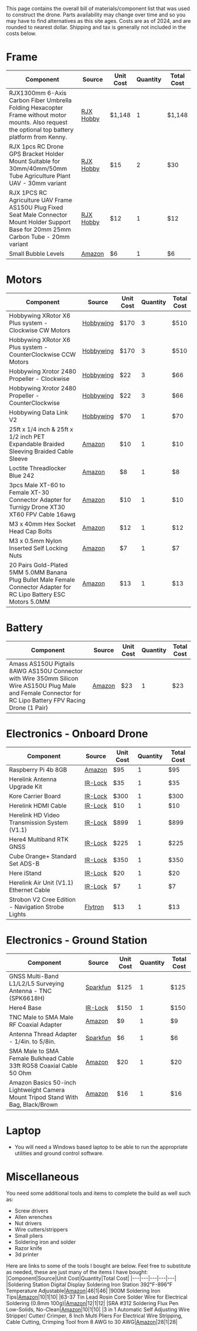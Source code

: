 This page contains the overall bill of materials/component list that was used to construct the drone. Parts availability may change over time and so you may have to find alternatives as this site ages. Costs are as of 2024, and are rounded to nearest dollar. Shipping and tax is generally not included in the costs below.

# Frame
|Component|Source|Unit Cost|Quantity|Total Cost|
|---|---|---|---|---|
|RJX1300mm 6-Axis Carbon Fiber Umbrella Folding Hexacopter Frame without motor mounts. Also request the optional top battery platform from Kenny.|[RJX Hobby](https://www.rjxhobby.com/rjx1300mm-6-axis-carbon-fiber-umbrella-folding-hexacopter-frame-with)|$1,148|1|$1,148|
|RJX 1pcs RC Drone GPS Bracket Holder Mount Suitable for 30mm/40mm/50mm Tube Agriculture Plant UAV - 30mm variant|[RJX Hobby](https://www.rjxhobby.com/rjx-1pcs-rc-drone-gps-bracket-holder-mount-suitable-for-30mm-35mm-40mm-tube-agriculture-plant-uav)|$15|2|$30|
|RJX 1PCS RC Agriculture UAV Frame AS150U Plug Fixed Seat Male Connector Mount Holder Support Base for 20mm 25mm Carbon Tube - 20mm variant|[RJX Hobby](https://www.rjxhobby.com/rjx-1pcs-rc-agriculture-uav-frame-as150u-plug-fixed-seat-male-connector-mount-holder-support-base-for-20mm-25mm-carbon-tube)|$12|1|$12|
|Small Bubble Levels|[Amazon](https://www.amazon.com/gp/product/B098CWYPZC/)|$6|1|$6|
<!--
|Component|[Source](https:URL)|$XXX|1|$XXX|
-->


# Motors
|Component|Source|Unit Cost|Quantity|Total Cost|
|---|---|---|---|---|
|Hobbywing XRotor X6 Plus system - Clockwise CW Motors|[Hobbywing](https://www.hobbywingdirect.com/products/xrotor-x6-plus?variant=40960661094515)|$170|3|$510|
|Hobbywing XRotor X6 Plus system - CounterClockwise CCW Motors|[Hobbywing](https://www.hobbywingdirect.com/products/xrotor-x6-plus?variant=40960661127283)|$170|3|$510|
|Hobbywing Xrotor 2480 Propeller - Clockwise|[Hobbywing](https://www.hobbywingdirect.com/products/xrotor-2480-propeller?variant=40989998907507)|$22|3|$66|
|Hobbywing Xrotor 2480 Propeller - CounterClockwise|[Hobbywing](https://www.hobbywingdirect.com/products/xrotor-2480-propeller?variant=40989998940275)|$22|3|$66|
|Hobbywing Data Link V2|[Hobbywing](https://www.hobbywingdirect.com/products/data-link-v2)|$70|1|$70|
|25ft x 1/4 inch & 25ft x 1/2 inch PET Expandable Braided Sleeving Braided Cable Sleeve|[Amazon](https://www.amazon.com/gp/product/B07RZXSJBM/)|$10|1|$10|
|Loctite Threadlocker Blue 242|[Amazon](https://www.amazon.com/gp/product/B000I1RSNS/ref=ox_sc_act_title_3?smid=ATVPDKIKX0DER&th=1)|$8|1|$8|
|3pcs Male XT-60 to Female XT-30 Connector Adapter for Turnigy Drone XT30 XT60 FPV Cable 16awg|[Amazon](https://www.amazon.com/gp/product/B073Z77473/)|$10|1|$10|
|M3 x 40mm Hex Socket Head Cap Bolts|[Amazon](https://www.amazon.com/gp/product/B07VPGQ1RZ/)|$12|1|$12|
|M3 x 0.5mm Nylon Inserted Self Locking Nuts|[Amazon](https://www.amazon.com/gp/product/B07MXVZJYG/)|$7|1|$7|
|20 Pairs Gold-Plated 5MM 5.0MM Banana Plug Bullet Male Female Connector Adapter for RC Lipo Battery ESC Motors 5.0MM|[Amazon](https://www.amazon.com/gp/product/B096DSBBZQ/)|$13|1|$13|

<!--
|Component|[Source](https:URL)|$XXX|1|$XXX|
|Amass 10 Pair XT90 Male Female Bullet Connectors Power Plugs|[Amazon](https://www.amazon.com/gp/product/B06ZY34369/)|$15|1|$15|
|BNTECHGO 10 Gauge Silicone Wire 10 ft red and 10 ft Black Flexible 10 AWG Stranded Tinned Copper Wire|[Amazon](https://www.amazon.com/gp/product/B01ABOPO2S/)|$17|1|$17|
-->

# Battery
|Component|Source|Unit Cost|Quantity|Total Cost|
|---|---|---|---|---|
|Amass AS150U Pigtails 8AWG AS150U Connector with Wire 350mm Silicon Wire AS150U Plug Male and Female Connector for RC Lipo Battery FPV Racing Drone (1 Pair)|[Amazon](https://www.amazon.com/gp/product/B0BMPQL7Z1/ref=ox_sc_act_title_2?smid=A1JGQIWP459RKC&psc=1)|$23|1|$23|
<!--
|Component|[Source](https:URL)|$XXX|1|$XXX|
|Component|[Source](https:URL)|$XXX|1|$XXX|
-->


# Electronics - Onboard Drone
|Component|Source|Unit Cost|Quantity|Total Cost|
|---|---|---|---|---|
|Raspberry Pi 4b 8GB|[Amazon](https://www.amazon.com/gp/product/B08DJ9MLHV/)|$95|1|$95|
|Herelink Antenna Upgrade Kit|[IR-Lock](https://irlock.com/products/herelink-antenna-upgrade-kit?variant=32628365000755)|$35|1|$35|
|Kore Carrier Board|[IR-Lock](https://irlock.com/products/the-cube-kore-without-cube?variant=12823641718835)|$300|1|$300|
|Herelink HDMI Cable|[IR-Lock](https://irlock.com/products/herelink-hdmi-cable?variant=41104510615603)|$10|1|$10|
|Herelink HD Video Transmission System (V1.1)|[IR-Lock](https://irlock.com/products/herelink-hd-video-transmission-system-_?variant=40682840719411)|$899|1|$899|
|Here4 Multiband RTK GNSS|[IR-Lock](https://irlock.com/products/here4-multiband-rtk-gnss?variant=41312937639987)|$225|1|$225|
|Cube Orange+ Standard Set ADS-B|[IR-Lock](https://irlock.com/products/cube-orange-standard-set?variant=40910825979955)|$350|1|$350|
|Here iStand|[IR-Lock](https://irlock.com/products/here-istand?variant=40234969432115)|$20|1|$20|
|Herelink Air Unit (V1.1) Ethernet Cable|[IR-Lock](https://irlock.com/products/herelink-air-unit-v1-1-ethernet-cable?variant=41185288880179)|$7|1|$7|
|Strobon V2 Cree Edition - Navigation Strobe Lights|[Flytron](https://store.flytron.com/collections/led-light-systems/products/strobon-v2-cree-edition-navigation-strobe-lights)|$13|1|$13|
<!--
|Component|[Source](https:URL)|$XXX|1|$XXX|
|Component|[Source](https:URL)|$XXX|1|$XXX|
-->

# Electronics - Ground Station
|Component|Source|Unit Cost|Quantity|Total Cost|
|---|---|---|---|---|
|GNSS Multi-Band L1/L2/L5 Surveying Antenna - TNC (SPK6618H)|[Sparkfun](https://www.sparkfun.com/products/21801)|$125|1|$125|
|Here4 Base|[IR-Lock](https://irlock.com/products/here4-base?variant=41465686491187)|$150|1|$150|
|TNC Male to SMA Male RF Coaxial Adapter|[Amazon](https://www.amazon.com/DGZZI-2-Pack-Coaxial-Adapter-Connector/dp/B06ZZGGWBS)|$9|1|$9|
|Antenna Thread Adapter - 1/4in. to 5/8in.|[Sparkfun](https://www.sparkfun.com/products/17546)|$6|1|$6|
|SMA Male to SMA Female Bulkhead Cable 33ft RG58 Coaxial Cable 50 Ohm|[Amazon](https://www.amazon.com/SUPERBAT-Coaxial-Adapter-Enhancer-Wireless/dp/B086JJF5ZC/ref=sr_1_8)|$20|1|$20|
|Amazon Basics 50-inch Lightweight Camera Mount Tripod Stand With Bag, Black/Brown|[Amazon](https://www.amazon.com/gp/product/B00XI87KV8/)|$16|1|$16|
<!--
|Component|[Source](https:URL)|$XXX|1|$XXX|
|Component|[Source](https:URL)|$XXX|1|$XXX|
-->


# Laptop
- You will need a Windows based laptop to be able to run the appropriate utilities and ground control software.


# Miscellaneous
You need some additional tools and items to complete the build as well such as:
- Screw drivers
- Allen wrenches
- Nut drivers
- Wire cutters/strippers
- Small pliers
- Soldering iron and solder
- Razor knife
- 3d printer

Here are links to some of the tools I bought are below. Feel free to substitute as needed, these are just many of the items I have bought:
|Component|Source|Unit Cost|Quantity|Total Cost|
|---|---|---|---|---|
|Soldering Station Digital Display Soldering Iron Station 392℉-896℉ Temperature Adjustable|[Amazon](https://www.amazon.com/gp/product/B07Z3KCVCL/)|$46|1|$46|
|900M Soldering Iron Tips|[Amazon](https://www.amazon.com/gp/product/B077V1VND5/)|$10|1|$10|
|63-37 Tin Lead Rosin Core Solder Wire for Electrical Soldering (0.8mm 100g)|[Amazon](https://www.amazon.com/gp/product/B076QF1Y85/)|$12|1|$12|
|SRA #312 Soldering Flux Pen Low-Solids, No-Clean|[Amazon](https://www.amazon.com/gp/product/B008OC0E5M/)|$10|1|$10|
|3 in 1 Automatic Self Adjusting Wire Stripper/ Cutter/ Crimper, 8 Inch Multi Pliers For Electrical Wire Stripping, Cable Cutting, Crimping Tool from 8 AWG to 30 AWG|[Amazon](https://www.amazon.com/gp/product/B08W44T2XJ/)|$28|1|$28|
<!--
|Component|[Source](https:URL)|$XXX|1|$XXX|
|Component|[Source](https:URL)|$XXX|1|$XXX|
|Component|[Source](https:URL)|$XXX|1|$XXX|
-->
